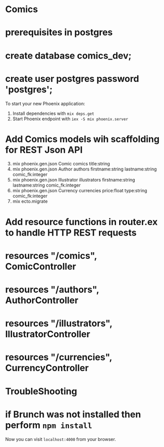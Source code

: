 # Comics

# prerequisites in postgres 
# create database comics_dev; 
# create user postgres password 'postgres';

To start your new Phoenix application:

1. Install dependencies with `mix deps.get`
2. Start Phoenix endpoint with `iex -S mix phoenix.server`

# Add Comics models wih scaffolding for REST Json API
3. mix phoenix.gen.json Comic comics title:string 
4. mix phoenix.gen.json Author authors firstname:string lastname:string comic_fk:integer 
5. mix phoenix.gen.json Illustrator illustrators firstname:string lastname:string comic_fk:integer
6. mix phoenix.gen.json Currency currencies price:float type:string comic_fk:integer
7. mix ecto.migrate

# Add resource functions in router.ex to handle HTTP REST requests
# resources "/comics", ComicController
# resources "/authors", AuthorController
# resources "/illustrators", IllustratorController
# resources "/currencies", CurrencyController

# TroubleShooting
# if Brunch was not installed then perform `npm install` 

Now you can visit `localhost:4000` from your browser.
